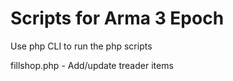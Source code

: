 Scripts for Arma 3 Epoch
=======
Use php CLI to run the php scripts

fillshop.php - Add/update treader items
